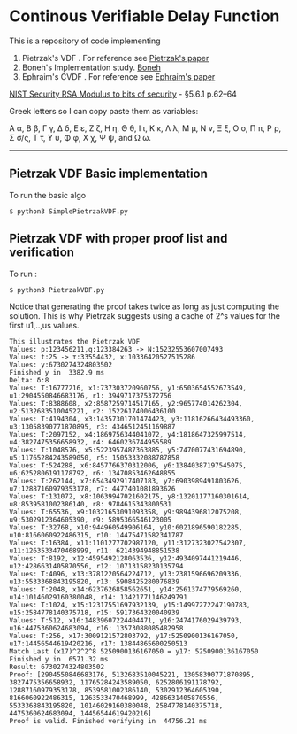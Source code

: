 # Continous Verifiable Delay Function 

This is a repository of code implementing 

1. Pietrzak's VDF .  For reference see [Pietrzak's paper](https://eprint.iacr.org/2018/627.pdf)
2. Boneh's Implementation study.  [Boneh](https://eprint.iacr.org/2018/712.pdf)
3. Ephraim's CVDF .  For reference see [Ephraim's paper](https://eprint.iacr.org/2019/619.pdf)

[NIST Security RSA Modulus to bits of security](http://csrc.nist.gov/publications/nistpubs/800-57/sp800-57_part1_rev3_general.pdf) - §5.6.1 p.62–64

Greek letters so I can copy paste them as variables:

Α α, Β β, Γ γ, Δ δ, Ε ε, Ζ ζ, Η η, Θ θ, Ι ι, Κ κ, Λ λ, Μ μ, Ν ν, 
Ξ ξ, Ο ο, Π π, Ρ ρ, Σ σ/ς, Τ τ, Υ υ, Φ φ, Χ χ, Ψ ψ, and Ω ω. 

---

## Pietrzak VDF Basic implementation

To run the basic algo

    $ python3 SimplePietrzakVDF.py

## Pietrzak VDF with proper proof list and verification

To run :

    $ python3 PietrzakVDF.py

Notice that generating the proof takes twice as long as just computing 
the solution. This is why Pietrzak suggests using a cache of 2^s values
for the first u1,..,us values. 

```
This illustrates the Pietrzak VDF
Values: p:123456211,q:123384263 -> N:15232553607007493
Values: t:25 -> τ:33554432, x:10336420527515286
Values: y:6730274324803502
Finished y in  3382.9 ms
Delta: δ:8
Values: T:16777216, x1:737303720960756, y1:6503654552673549, u1:2904550846683176, r1: 3949717375372756
Values: T:8388608, x2:8587259714517165, y2:965774014262304, u2:5132683510045221, r2: 15226174006436100
Values: T:4194304, x3:14357301701474423, y3:11816266434493360, u3:13058390771870895, r3: 4346512451169887
Values: T:2097152, x4:1869756344041072, y4:1818647325997514, u4:3827475356658932, r4: 6460236744955589
Values: T:1048576, x5:5223957487363885, y5:7470077431694890, u5:11765284243589050, r5: 15053332088787858
Values: T:524288, x6:8457766370312006, y6:13840387197545075, u6:6252806191178792, r6: 13470853462648855
Values: T:262144, x7:6543492917407183, y7:6903989491803626, u7:12887160979353178, r7: 4477401081893626
Values: T:131072, x8:10639947021602175, y8:13201177160301614, u8:8539581002386140, r8: 9784615343800531
Values: T:65536, x9:10321653091093358, y9:9894396812075208, u9:5302912364605390, r9: 5895366546123005
Values: T:32768, x10:944960549906164, y10:6021896590182285, u10:8166060922486315, r10: 14475471582341787
Values: T:16384, x11:1101277702987120, y11:3127323027542307, u11:1263533470468999, r11: 6214394948851538
Values: T:8192, x12:4595492128063536, y12:4934097441219446, u12:4286631405870556, r12: 10713158230135794
Values: T:4096, x13:3781220564224712, y13:2381596696209336, u13:5533368843195820, r13: 5908425280076839
Values: T:2048, x14:6237626858562651, y14:2561374779569260, u14:10146029160380048, r14: 13421771146249791
Values: T:1024, x15:12317551697932139, y15:14997272247190783, u15:2584778140375718, r15: 5917364320040939
Values: T:512, x16:14839607224404471, y16:2474176029439793, u16:4475360624683094, r16: 13573088085482958
Values: T:256, x17:3009121572803792, y17:5250900136167050, u17:14456544619420216, r17: 13844865600250513
Match Last (x17)^2^2^8 5250900136167050 = y17: 5250900136167050
Finished y in  6571.32 ms
Result: 6730274324803502
Proof: [2904550846683176, 5132683510045221, 13058390771870895, 3827475356658932, 11765284243589050, 6252806191178792, 12887160979353178, 8539581002386140, 5302912364605390, 8166060922486315, 1263533470468999, 4286631405870556, 5533368843195820, 10146029160380048, 2584778140375718, 4475360624683094, 14456544619420216]
Proof is valid. Finished verifying in  44756.21 ms
```
